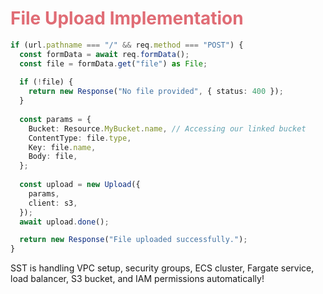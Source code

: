 # File Upload Implementation

<SSTCodeExample title="File Upload Handler" description="Using the linked bucket in your application code">

```ts {all|1-3|5-7|9-14|16-21|23|all}
if (url.pathname === "/" && req.method === "POST") {
  const formData = await req.formData();
  const file = formData.get("file") as File;
  
  if (!file) {
    return new Response("No file provided", { status: 400 });
  }
  
  const params = {
    Bucket: Resource.MyBucket.name, // Accessing our linked bucket
    ContentType: file.type,
    Key: file.name,
    Body: file,
  };
  
  const upload = new Upload({
    params,
    client: s3,
  });
  await upload.done();

  return new Response("File uploaded successfully.");
}
```

</SSTCodeExample>

<SharedInfoBox title="Behind the Scenes" type="info" icon="🔍">
  <span class="font-bold">SST is handling</span> VPC setup, security groups, ECS cluster, Fargate service, load balancer, S3 bucket, and IAM permissions <span class="text-white font-bold">automatically!</span>
</SharedInfoBox>

<style>
h1 {
  color: #E06C75;
}
</style> 